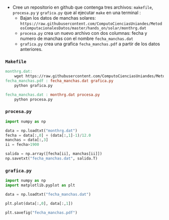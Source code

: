 
* Cree un repositorio en github que contenga tres archivos: `makefile`, `procesa.py` y `grafica.py` que al ejecutar `make` en una terminal :
  * Bajan los datos de manchas solares: `https://raw.githubusercontent.com/ComputoCienciasUniandes/MetodosComputacionalesDatos/master/hands_on/solar/monthrg.dat` 
  * `procesa.py` crea un nuevo archivo con dos columnas: fecha y numero de manchas con el nombre `fecha_manchas.dat`
  * `grafica.py` crea una grafica `fecha_manchas.pdf` a partir de los datos anteriores.


### `Makefile`

```makefile
monthrg.dat: 
	wget https://raw.githubusercontent.com/ComputoCienciasUniandes/MetodosComputacionalesDatos/master/hands_on/solar/monthrg.dat
fecha_manchas.pdf : fecha_manchas.dat grafica.py
	python grafica.py

fecha_manchas.dat : monthrg.dat procesa.py
	python procesa.py
```

### `procesa.py`

```python
import numpy as np

data = np.loadtxt("monthrg.dat")
fecha = data[:,0] + (data[:,1]-1)/12.0
manchas = data[:,3]
ii = fecha>1900

salida = np.array([fecha[ii], manchas[ii]])
np.savetxt("fecha_manchas.dat", salida.T)
```

### `grafica.py`

```python
import numpy as np
import matplotlib.pyplot as plt

data = np.loadtxt("fecha_manchas.dat")

plt.plot(data[:,0], data[:,1])

plt.savefig("fecha_manchas.pdf")
```




